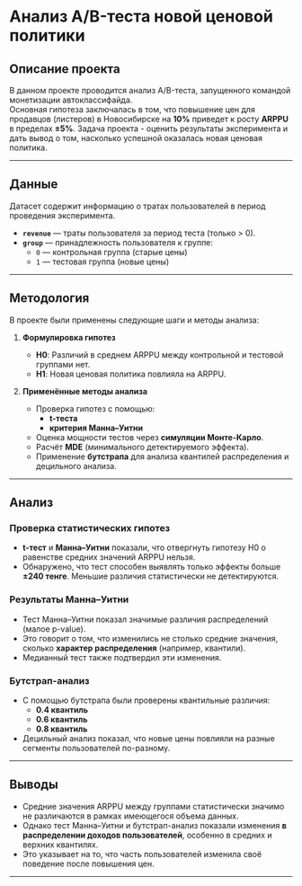 # Анализ A/B-теста новой ценовой политики

## Описание проекта
В данном проекте проводится анализ A/B-теста, запущенного командой монетизации автоклассифайда.  
Основная гипотеза заключалась в том, что повышение цен для продавцов (листеров) в Новосибирске на **10%** приведет к росту **ARPPU** в пределах **±5%**.
Задача проекта - оценить результаты эксперимента и дать вывод о том, насколько успешной оказалась новая ценовая политика.

---

## Данные
Датасет содержит информацию о тратах пользователей в период проведения эксперимента.  

- **`revenue`** — траты пользователя за период теста (только > 0).  
- **`group`** — принадлежность пользователя к группе:  
  - `0` — контрольная группа (старые цены)  
  - `1` — тестовая группа (новые цены)  

---

## Методология
В проекте были применены следующие шаги и методы анализа:

1. **Формулировка гипотез**  
   - **H0**: Различий в среднем ARPPU между контрольной и тестовой группами нет.  
   - **H1**: Новая ценовая политика повлияла на ARPPU.  

2. **Применённые методы анализа**  
   - Проверка гипотез с помощью:
     - **t-теста**
     - **критерия Манна–Уитни**  
   - Оценка мощности тестов через **симуляции Монте-Карло**.  
   - Расчёт **MDE** (минимального детектируемого эффекта).  
   - Применение **бутстрапа** для анализа квантилей распределения и децильного анализа.  

---

## Анализ

### Проверка статистических гипотез
- **t-тест** и **Манна–Уитни** показали, что отвергнуть гипотезу H0 о равенстве средних значений ARPPU нельзя.  
- Обнаружено, что тест способен выявлять только эффекты больше **±240 тенге**. Меньшие различия статистически не детектируются.  

### Результаты Манна–Уитни
- Тест Манна–Уитни показал значимые различия распределений (малое p-value).  
- Это говорит о том, что изменились не столько средние значения, сколько **характер распределения** (например, квантили).  
- Медианный тест также подтвердил эти изменения.  

### Бутстрап-анализ
- С помощью бутстрапа были проверены квантильные различия:
  - **0.4 квантиль**
  - **0.6 квантиль**
  - **0.8 квантиль**  
- Децильный анализ показал, что новые цены повлияли на разные сегменты пользователей по-разному.  

---

## Выводы
- Средние значения ARPPU между группами статистически значимо не различаются в рамках имеющегося объема данных.  
- Однако тест Манна–Уитни и бутстрап-анализ показали изменения **в распределении доходов пользователей**, особенно в средних и верхних квантилях.  
- Это указывает на то, что часть пользователей изменила своё поведение после повышения цен.  

---
